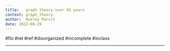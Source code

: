 ```yaml
---
title:   graph theory over 45 years
context: graph_theory 
author:  Huxley Marvit
date: 2022-08-29
---
```


#flo #ret #ref
#disorganized #incomplete
#inclass 

***
